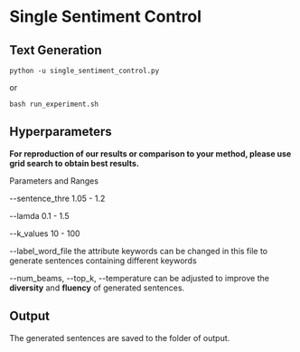 # Single Sentiment Control

## Text Generation

```
python -u single_sentiment_control.py 
```

or
```
bash run_experiment.sh
```

## Hyperparameters

**For reproduction of our results or comparison to your method, please use grid search to obtain best results.**

Parameters and Ranges

--sentence_thre 1.05 - 1.2

--lamda 0.1 - 1.5

--k_values 10 - 100

--label_word_file the attribute keywords can be changed in this file to generate sentences containing different keywords

--num_beams, --top_k, --temperature can be adjusted to improve the **diversity** and **fluency** of generated sentences.

## Output
The generated sentences are saved to the folder of output.

